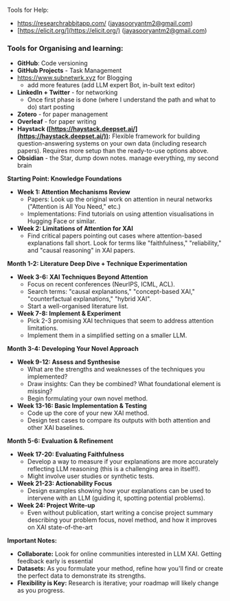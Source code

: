 Tools for Help:
- https://researchrabbitapp.com/ ([jayasooryantm2@gmail.com](mailto:jayasooryantm2@gmail.com))
- [https://elicit.org/](https://elicit.org/) ([jayasooryantm2@gmail.com](mailto:jayasooryantm2@gmail.com))

### Tools for Organising and learning:
- **GitHub**: Code versioning
- **GitHub Projects** - Task Management
- https://www.subnetwrk.xyz for Blogging
	- add more features (add LLM expert Bot, in-built text editor)
- **LinkedIn + Twitter** - for networking
	- Once first phase is done (where I understand the path and what to do) start posting
- **Zotero** - for paper management
- **Overleaf** - for paper writing
- **Haystack ([https://haystack.deepset.ai/](https://haystack.deepset.ai/)):** Flexible framework for building question-answering systems on your own data (including research papers). Requires more setup than the ready-to-use options above.
- **Obsidian** - the Star, dump down notes. manage everything, my second brain


**Starting Point: Knowledge Foundations**

- **Week 1: Attention Mechanisms Review**
    - Papers: Look up the original work on attention in neural networks ("Attention is All You Need," etc.)
    - Implementations: Find tutorials on using attention visualisations in Hugging Face or similar.
- **Week 2: Limitations of Attention for XAI**
    - Find critical papers pointing out cases where attention-based explanations fall short. Look for terms like "faithfulness," "reliability," and "causal reasoning" in XAI papers.

**Month 1-2: Literature Deep Dive + Technique Experimentation**

- **Week 3-6: XAI Techniques Beyond Attention**
    - Focus on recent conferences (NeurIPS, ICML, ACL).
    - Search terms: "causal explanations," "concept-based XAI," "counterfactual explanations," "hybrid XAI".
    - Start a well-organised literature list.
- **Week 7-8: Implement & Experiment**
    - Pick 2-3 promising XAI techniques that seem to address attention limitations.
    - Implement them in a simplified setting on a smaller LLM.

**Month 3-4: Developing Your Novel Approach**

- **Week 9-12: Assess and Synthesise**
    - What are the strengths and weaknesses of the techniques you implemented?
    - Draw insights: Can they be combined? What foundational element is missing?
    - Begin formulating your own novel method.
- **Week 13-16: Basic Implementation & Testing**
    - Code up the core of your new XAI method.
    - Design test cases to compare its outputs with both attention and other XAI baselines.

**Month 5-6: Evaluation & Refinement**

- **Week 17-20: Evaluating Faithfulness**
    - Develop a way to measure if your explanations are more accurately reflecting LLM reasoning (this is a challenging area in itself!).
    - Might involve user studies or synthetic tests.
- **Week 21-23: Actionability Focus**
    - Design examples showing how your explanations can be used to intervene with an LLM (guiding it, spotting potential problems).
- **Week 24: Project Write-up**
    - Even without publication, start writing a concise project summary describing your problem focus, novel method, and how it improves on XAI state-of-the-art

**Important Notes:**

- **Collaborate:** Look for online communities interested in LLM XAI. Getting feedback early is essential
- **Datasets:** As you formulate your method, refine how you'll find or create the perfect data to demonstrate its strengths.
- **Flexibility is Key:** Research is iterative; your roadmap will likely change as you progress.